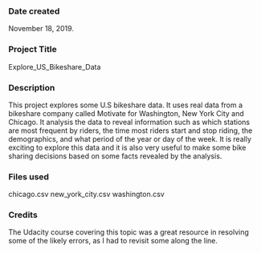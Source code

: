 ### Date created
November 18, 2019.

### Project Title
Explore_US_Bikeshare_Data

### Description
This project explores some U.S bikeshare data. It uses real data from a bikeshare company called Motivate for Washington, New York City and Chicago.
It analysis the data to reveal information such as which stations are most frequent by riders, the time most riders start and stop riding, the demographics, and what period of the year or day of the week.
It is really exciting to explore this data and it is also very useful to make some bike sharing decisions based on some facts revealed by the analysis.
### Files used
chicago.csv
new_york_city.csv
washington.csv

### Credits
The Udacity course covering this topic was a great resource in resolving some of the likely errors, as I had to revisit some along the line.
